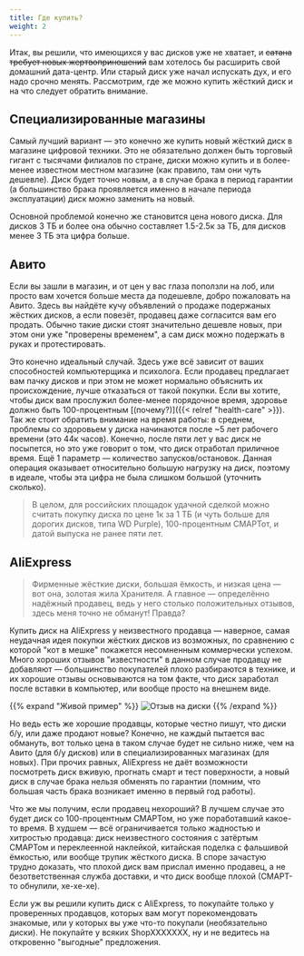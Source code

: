 ```yaml
---
title: Где купить?
weight: 2
---
```


Итак, вы решили, что имеющихся у вас дисков уже не хватает, и ~~сатана требует новых жертвоприношений~~ вам хотелось бы
расширить свой домашний дата-центр. Или старый диск уже начал испускать дух, и его надо срочно менять. Рассмотрим, где
же можно купить жёсткий диск и на что следует обратить внимание.

## Специализированные магазины

Самый лучший вариант — это конечно же купить новый жёсткий диск в магазине цифровой техники. Это не обязательно должен
быть торговый гигант с тысячами филиалов по стране, диски можно купить и в более-менее известном местном магазине (как
правило, там они чуть дешевле). Диск будет точно новым, а в случае брака в период гарантии (а большинство брака
проявляется именно в начале периода эксплуатации) диск можно заменить на новый.

Основной проблемой конечно же становится цена нового диска. Для дисков 3 ТБ и более она обычно составляет 1.5-2.5к за
ТБ, для дисков менее 3 ТБ эта цифра больше.

## Авито

Если вы зашли в магазин, и от цен у вас глаза поползли на лоб, или просто вам хочется больше места да подешевле, добро
пожаловать на Авито. Здесь вы найдёте кучу объявлений о продаже подержаных жёстких дисков, а если повезёт, продавец даже
согласится вам его продать. Обычно такие диски стоят значительно дешевле новых, при этом они уже "проверены временем", а
сам диск можно подержать в руках и протестировать.

Это конечно идеальный случай. Здесь уже всё зависит от ваших способностей компьютерщика и психолога. Если продавец
предлагает вам пачку
дисков и при этом не может нормально объяснить их происхождение, лучше отказаться от такой покупки. Если вы хотите,
чтобы диск вам прослужил более-менее порядочное время, здоровье должно быть 100-процентным [(почему?)]({{< relref "health-care" >}}). Так
же стоит обратить внимание на время работы: в среднем, проблемы со здоровьем у диска начинаются после ~5 лет рабочего
времени (это 44к часов). Конечно, после пяти лет у вас диск не посыпется, но это уже говорит о том, что диск отработал
приличное время. Ещё 1 параметр — количество запусков/остановок. Данная операция оказывает относительно большую нагрузку
на диск, поэтому в идеале, чтобы эта цифра не была слишком большой (уточнить сколько).

> В целом, для российских площадок удачной сделкой можно считать покупку диска по цене 1к за 1 ТБ (и чуть больше для
> дорогих дисков, типа WD Purple), 100-процентным СМАРТот, и датой выпуска не ранее пяти лет.

## AliExpress

> Фирменные жёсткие диски, большая ёмкость, и низкая цена — вот она, золотая жила Хранителя. А главное — определённо
> надёжный продавец, ведь у него столько положительных отзывов, здесь меня точно не обманут! Правда?

Купить диск на AliExpress у неизвестного продавца — наверное, самая неудачная идея покупки жёстких дисков из возможных,
по сравнению с которой "кот в мешке" покажется несомненным коммерчески успехом. Много хороших отзывов "известности" в
данном случае продавцу не добавляют — большинство покупателей плохо разбираются в технике, и их хорошие отзывы
основываются на том факте, что диск заработал после вставки в компьютер, или вообще просто на внешнем виде.

{{% expand "Живой пример" %}}
![Отзыв на диски](/images/disks/disks-ratings.png)
{{% /expand %}}

Но ведь есть же хорошие продавцы, которые честно пишут, что диски б/у, или даже продают новые? Конечно, не каждый
пытается вас обмануть, вот только цена в таком случае будет не сильно ниже, чем на Авито (для б/у дисков) или в
специализированных магазинах (для новых). При прочих равных, AliExpress не даёт возможности посмотреть диск вживую,
прогнать смарт и тест поверхности, а новый диск в случае брака нельзя обменять по гарантии (помним, что большая часть
брака возникает именно в первый год работы).

Что же мы получим, если продавец нехороший? В лучшем случае это будет диск со 100-процентным СМАРТом, но уже
поработавший какое-то время. В худшем — всё ограничивается только жадностью и хитростью продавца: диск неизвестного
состояния с затёртым СМАРТом и переклеенной наклейкой, китайская поделка с фальшивой ёмкостью, или вообще трупик
жёсткого диска. В споре зачастую трудно доказать, что плохой диск вам прислал именно продавец, а не безответственная
служба доставки, и что диск вообще плохой (СМАРТ-то обнулили, хе-хе-хе).

Если уж вы решили купить диск с AliExpress, то покупайте только у проверенных продавцов, которых вам могут
порекомендовать знакомые, или у которых вы уже что-то покупали (необязательно диски). Не покупайте у всяких ShopXXXXXXX,
ну и не ведитесь на откровенно "выгодные" предложения.